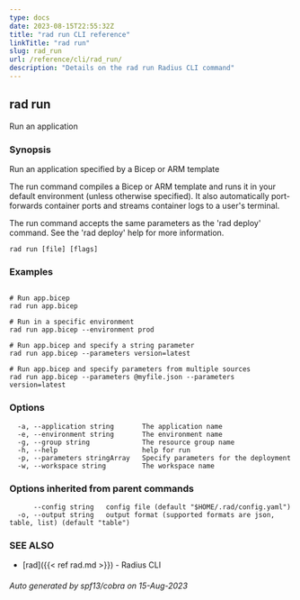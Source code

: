 ```yaml
---
type: docs
date: 2023-08-15T22:55:32Z
title: "rad run CLI reference"
linkTitle: "rad run"
slug: rad_run
url: /reference/cli/rad_run/
description: "Details on the rad run Radius CLI command"
---
```

## rad run

Run an application

### Synopsis

Run an application specified by a Bicep or ARM template
	
The run command compiles a Bicep or ARM template and runs it in your default environment (unless otherwise specified). It also automatically port-forwards container ports and streams container logs to a user's terminal.
		
The run command accepts the same parameters as the 'rad deploy' command. See the 'rad deploy' help for more information.
	

```
rad run [file] [flags]
```

### Examples

```

# Run app.bicep
rad run app.bicep

# Run in a specific environment
rad run app.bicep --environment prod

# Run app.bicep and specify a string parameter
rad run app.bicep --parameters version=latest

# Run app.bicep and specify parameters from multiple sources
rad run app.bicep --parameters @myfile.json --parameters version=latest

```

### Options

```
  -a, --application string       The application name
  -e, --environment string       The environment name
  -g, --group string             The resource group name
  -h, --help                     help for run
  -p, --parameters stringArray   Specify parameters for the deployment
  -w, --workspace string         The workspace name
```

### Options inherited from parent commands

```
      --config string   config file (default "$HOME/.rad/config.yaml")
  -o, --output string   output format (supported formats are json, table, list) (default "table")
```

### SEE ALSO

* [rad]({{< ref rad.md >}})	 - Radius CLI

###### Auto generated by spf13/cobra on 15-Aug-2023
